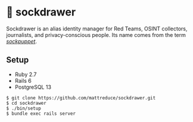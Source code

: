 # :socks: sockdrawer

Sockdrawer is an alias identity manager for Red Teams, OSINT collectors,
journalists, and privacy-conscious people. Its name comes from the term
_[sockpuppet](https://en.wikipedia.org/wiki/Sockpuppet_\(Internet\))_.

## Setup

* Ruby 2.7
* Rails 6
* PostgreSQL 13

```
$ git clone https://github.com/mattreduce/sockdrawer.git
$ cd sockdrawer
$ ./bin/setup
$ bundle exec rails server
```
